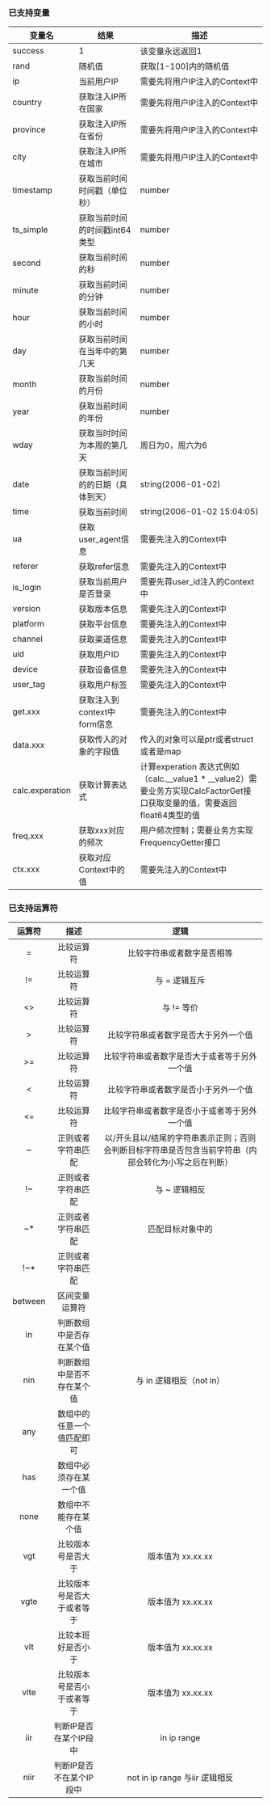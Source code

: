 ### 已支持变量
变量名 | 结果 | 描述
--- | --- | ---
success | 1 | 该变量永远返回1
rand  | 随机值 | 获取[1-100]内的随机值
ip | 当前用户IP | 需要先将用户IP注入的Context中
country | 获取注入IP所在国家 | 需要先将用户IP注入的Context中
province | 获取注入IP所在省份 | 需要先将用户IP注入的Context中
city | 获取注入IP所在城市 | 需要先将用户IP注入的Context中
timestamp | 获取当前时间时间戳（单位秒）| number
ts_simple | 获取当前时间的时间戳int64类型| number
second | 获取当前时间的秒 | number
minute | 获取当前时间的分钟 | number
hour | 获取当前时间的小时 | number
day | 获取当前时间在当年中的第几天 | number
month | 获取当前时间的月份 | number
year | 获取当前时间的年份 | number
wday | 获取当时时间为本周的第几天 | 周日为0，周六为6
date | 获取当前时间的的日期（具体到天） | string(2006-01-02)
time | 获取当前时间 | string(2006-01-02 15:04:05)
ua | 获取user_agent信息 | 需要先注入的Context中
referer| 获取refer信息 | 需要先注入的Context中
is_login | 获取当前用户是否登录 | 需要先蒋user_id注入的Context中
version | 获取版本信息 | 需要先注入的Context中
platform | 获取平台信息 | 需要先注入的Context中
channel | 获取渠道信息 | 需要先注入的Context中
uid | 获取用户ID | 需要先注入的Context中
device | 获取设备信息| 需要先注入的Context中
user_tag | 获取用户标签 | 需要先注入的Context中
get.xxx | 获取注入到context中form信息 | 需要先注入的Context中
data.xxx | 获取传入的对象的字段值 | 传入的对象可以是ptr或者struct或者是map
calc.experation | 获取计算表达式 | 计算experation 表达式例如（calc.__value1 * __value2）需要业务方实现CalcFactorGet接口获取变量的值，需要返回float64类型的值
freq.xxx | 获取xxx对应的频次 | 用户频次控制；需要业务方实现FrequencyGetter接口
ctx.xxx | 获取对应Context中的值 | 需要先注入的Context中


### 已支持运算符
 运算符 | 描述 | 逻辑
 :---:  | 			  :---:  | :---:
   =  | 比较运算符 		| 比较字符串或者数字是否相等
   != | 比较运算符 		| 与 = 逻辑互斥
   <> | 比较运算符 		| 与 != 等价
   >  | 比较运算符 		| 比较字符串或者数字是否大于另外一个值
   >= | 比较运算符 		| 比较字符串或者数字是否大于或者等于另外一个值
   <  | 比较运算符 		| 比较字符串或者数字是否小于另外一个值
   <= | 比较运算符 		| 比较字符串或者数字是否小于或者等于另外一个值
   ~  | 正则或者字符串匹配| 以/开头且以/结尾的字符串表示正则；否则会判断目标字符串是否包含当前字符串（内部会转化为小写之后在判断）
   !~ | 正则或者字符串匹配 | 与 ~ 逻辑相反
   ~* | 正则或者字符串匹配 | 匹配目标对象中的
   !~* | 正则或者字符串匹配 | 
   between | 区间变量运算符 |
   in | 判断数组中是否存在某个值 |
   nin | 判断数组中是否不存在某个值| 与 in 逻辑相反（not in）
   any | 数组中的任意一个值匹配即可 | 
   has | 数组中必须存在某一个值 |
   none | 数组中不能存在某个值 |
   vgt | 比较版本号是否大于 | 版本值为 xx.xx.xx
   vgte | 比较版本号是否大于或者等于 | 版本值为 xx.xx.xx
   vlt | 比较本班好是否小于 | 版本值为 xx.xx.xx
   vlte | 比较版本号是否小于或者等于 | 版本值为 xx.xx.xx
   iir | 判断IP是否在某个IP段中 | in ip range
   niir | 判断IP是否不在某个IP段中 | not in ip range 与iir 逻辑相反